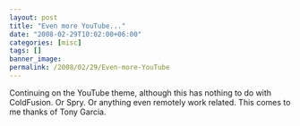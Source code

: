 ```yaml
---
layout: post
title: "Even more YouTube..."
date: "2008-02-29T10:02:00+06:00"
categories: [misc]
tags: []
banner_image: 
permalink: /2008/02/29/Even-more-YouTube
---
```


Continuing on the YouTube theme, although this has nothing to do with ColdFusion. Or Spry. Or anything even remotely work related. This comes to me thanks of Tony Garcia.

<object width="425" height="355"><param name="movie" value="http://www.youtube.com/v/5blbv4WFriM"></param><param name="wmode" value="transparent"></param><embed src="http://www.youtube.com/v/5blbv4WFriM" type="application/x-shockwave-flash" wmode="transparent" width="425" height="355"></embed></object>